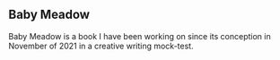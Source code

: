 ## Baby Meadow

Baby Meadow is a book I have been working on since its conception in November of 2021 in a creative writing mock-test.